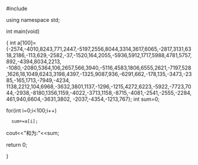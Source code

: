 #include<iostream>

using namespace std;

int main(void)

{ int a[100]={-2574,-4010,8243,771,2447,-5197,2556,8044,3314,3617,6065,-2817,3131,6318,2186,-113,629,-2582,-37,-1520,164,2055,-5936,5912,1717,5988,4781,5757,892,-4394,8034,2213,
             -1080,-2080,5364,106,2657,566,3940,-5116,4583,1806,6555,2621,-7197,528,1626,18,1049,6243,3198,4397,-1325,9087,936,-6291,662,-178,135,-3473,-2385,-165,1713,-7949,-4234,
			 1138,2212,104,6968,-3632,3801,1137,-1296,-1215,4272,6223,-5922,-7723,7044,-2938,-8180,1356,1159,-4022,-3713,1158,-8715,-4081,-2541,-2555,-2284,461,940,6604,-3631,3802,
			 -2037,-4354,-1213,767};
  int sum=0;

  for(int i=0;i<100;i++)
  
	  sum+=a[i];
	  
  cout<<"和为:"<<sum;
  
  return 0;
  
}

